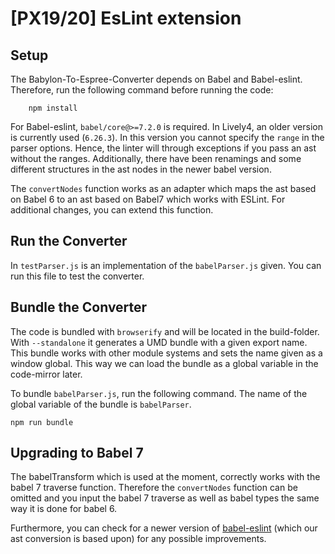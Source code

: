 # [PX19/20] EsLint extension

## Setup
The Babylon-To-Espree-Converter depends on Babel and Babel-eslint. Therefore, run the following command before running the code:
```
    npm install
```

For Babel-eslint, `babel/core@>=7.2.0` is required. In Lively4, an older version is currently used (`6.26.3`).
In this version you cannot specify the `range` in the parser options. 
Hence, the linter will through exceptions if you pass an ast without the ranges. 
Additionally, there have been renamings and some different structures in the ast nodes in the newer babel version.

The `convertNodes` function works as an adapter which maps the ast based on Babel 6 to an ast based on Babel7 which works with ESLint.
For additional changes, you can extend this function.


## Run the Converter
In `testParser.js` is an implementation of the `babelParser.js` given. You can run this file to test the converter.


## Bundle the Converter
The code is bundled with `browserify` and will be located in the build-folder. With `--standalone` it generates a UMD bundle with a given export name.
This bundle works with other module systems and sets the name given as a window global.
This way we can load the bundle as a global variable in the code-mirror later.

To bundle `babelParser.js`, run the following command. The name of the global variable of the bundle is `babelParser`.
```
npm run bundle
```

## Upgrading to Babel 7
The babelTransform which is used at the moment, correctly works with the babel 7 traverse function.
Therefore the `convertNodes` function can be omitted and you input the babel 7 traverse as well as babel types 
the same way it is done for babel 6. 

Furthermore, you can check for a newer version of [babel-eslint](https://github.com/babel/babel-eslint/tree/master/lib/babylon-to-espree)
(which our ast conversion is based upon) for any possible improvements.
